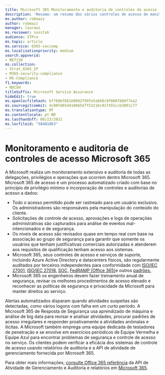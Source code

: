 ```yaml
---
title: Microsoft 365 Monitoramento e auditoria de controles de acesso
description: 'Resumo: um resumo dos vários controles de acesso de monitoramento e auditoria disponíveis no Microsoft 365.'
ms.author: robmazz
author: robmazz
manager: laurawi
ms.reviewer: sosstah
audience: ITPro
ms.topic: article
ms.service: O365-seccomp
ms.localizationpriority: medium
search.appverid:
- MET150
ms.collection:
- Strat_O365_IP
- M365-security-compliance
- MS-Compliance
f1.keywords:
- NOCSH
titleSuffix: Microsoft Service Assurance
hideEdit: true
ms.openlocfilehash: bf760bf68169092f99fe5a668c9f0087060f7ea2
ms.sourcegitcommit: 4c00fd65d418065d7f53216c91f455ccb3891c77
ms.translationtype: MT
ms.contentlocale: pt-BR
ms.lasthandoff: 08/23/2021
ms.locfileid: "58481863"
---
```

# <a name="monitoring-and-auditing-access-controls-in-microsoft-365"></a>Monitoramento e auditoria de controles de acesso Microsoft 365

A Microsoft realiza um monitoramento extensivo e auditoria de todas as delegações, privilégios e operações que ocorrem dentro Microsoft 365. Microsoft 365 de acesso é um processo automatizado criado com base no princípio de privilégio mínimo e incorporação de controles e auditorias de acesso a dados:

- Todo o acesso permitido pode ser rastreado para um usuário exclusivo. Os administradores são responsáveis pela manipulação do conteúdo do cliente.
- Solicitações de controle de acesso, aprovações e logs de operações administrativas são capturados para análise de eventos mal-intencionados e de segurança.
- Os níveis de acesso são revisados quase em tempo real com base na associação ao grupo de segurança para garantir que somente os usuários que tenham justificativas comerciais autorizadas e atenderem aos requisitos de qualificação tenham acesso aos sistemas.
- Microsoft 365, seus controles de acesso e serviços de suporte, incluindo Azure Active Directory e datacenters físicos, são regularmente auditados por terceiros independentes para conformidade com [ISO/IEC 27001,](https://www.microsoft.com/TrustCenter/Compliance/iso-iec-27001) [ISO/IEC 27018,](https://www.microsoft.com/TrustCenter/Compliance/iso-iec-27018) [SOC,](https://www.microsoft.com/TrustCenter/Compliance/SOC) [FedRAMP (Office 365)](https://www.microsoft.com/TrustCenter/Compliance/FedRAMP)e outros [padrões.](https://www.microsoft.com/TrustCenter/Compliance?service=Office#Icons)
- Microsoft 365 os engenheiros devem fazer treinamento anual de segurança, revisar os melhores procedimentos de acesso elevado e reconhecer as políticas de segurança e privacidade da Microsoft para manter direitos ao serviço.

Alertas automatizados disparam quando atividades suspeitas são detectadas, como vários logons com falha em um curto período. A Microsoft 365 de Resposta de Segurança usa aprendizado de máquina e análise de big data para revisar e analisar atividades, procurar padrões de acesso irregulares e responder proativamente a atividades anômalas e ilícitas. A Microsoft também emprega uma equipe dedicada de testadores de penetração e se envolve em exercícios periódicos de Equipe Vermelha e Equipe Azul para encontrar problemas de segurança e controle de acesso no serviço. Os clientes podem verificar a eficácia dos sistemas de controle de acesso usando relatórios de auditoria e a API de atividade de gerenciamento fornecida por Microsoft 365.

Para obter mais informações, [consulte Office 365 referência](/office/office-365-management-api/office-365-management-activity-api-reference) da API de Atividade de Gerenciamento e Auditoria e relatórios em [Microsoft 365](assurance-auditing-and-reporting-overview.md).
